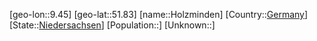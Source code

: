 ﻿---
location: [51.83,9.45]
type: City
tags:
- geo/City


SpocWebEntityId: 31007
isDeleted: false
confidential: public

---
[geo-lon::9.45]
[geo-lat::51.83]
[name::Holzminden]
[Country::[Germany](geo/Continent/Europe/Germany.md)]
[State::[Niedersachsen](geo/Continent/Europe/Germany/Niedersachsen.md)]
[Population::]
[Unknown::]

